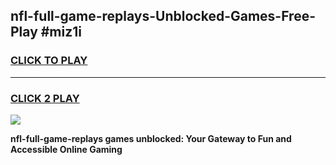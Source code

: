 
## nfl-full-game-replays-Unblocked-Games-Free-Play #miz1i
<h3>
<a href="https://us.freeplayer.one?title=nfl-full-game-replays&ref=9M">CLICK TO PLAY</a></h3>
<hr>

<h3>
<a href="https://us.freeplayer.one?title=nfl-full-game-replays&ref=9M">CLICK 2 PLAY</a>
  
</h3>

<a href="https://us.freeplayer.one?title=nfl-full-game-replays&ref=9M"><img src="https://clearcache.store/games.png"></a>


**nfl-full-game-replays games unblocked: Your Gateway to Fun and Accessible Online Gaming**

